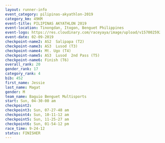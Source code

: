 ```yaml
---
layout: runner-info 
event_category: pilipinas-akyathlon-2019 
category_km: 49KM 
event-title: PILIPINAS AKYATHLON 2019 
event-location: Tinongdan, Itogon, Benguet Philippines 
event-logo: https://res.cloudinary.com/raceyaya/image/upload/v1570025921/logo/akyathlon_jsxiv8.jpg 
event-date: 02-09-2019 
checkpoint-name2: AS2  Salipapa (T2) 
checkpoint-name3: AS3  Lusod (T3) 
checkpoint-name4: Mt. Ugo (T4) 
checkpoint-name5: AS3  Lusod  2nd Pass (T5) 
checkpoint-name6: Finish (T6) 
overall_rank: 20
gender_rank: 17
category_rank: 4
bib: 452
first_name: Jessie
last_name: Magat
gender: M
team_name: Baguio Benguet Multisports
start: Sun, 04-30-00 am
checkpoint2: 
checkpoint3: Sun, 07-27-48 am
checkpoint4: Sun, 10-11-12 am
checkpoint5: Sun, 11-25-27 am
checkpoint6: Sun, 01-54-12 pm
race_time: 9-24-12
status: FINISHER
---
```

